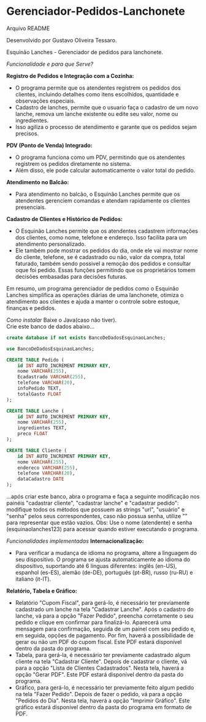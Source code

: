 # Gerenciador-Pedidos-Lanchonete
Arquivo README

Desenvolvido por Gustavo Oliveira Tessaro.


Esquinão Lanches - Gerenciador de pedidos para lanchonete.


*Funcionalidade e para que Serve?*

**Registro de Pedidos e Integração com a Cozinha:**
- O programa permite que os atendentes registrem os pedidos dos clientes, incluindo detalhes como itens escolhidos, quantidade e observações especiais.
- Cadastro de lanches, permite que o usuario faça o cadastro de um novo lanche, remova um lanche existente ou edite seu valor, nome ou ingredientes.
- Isso agiliza o processo de atendimento e garante que os pedidos sejam precisos.

**PDV (Ponto de Venda) Integrado:**
- O programa funciona como um PDV, permitindo que os atendentes registrem os pedidos diretamente no sistema.
- Além disso, ele pode calcular automaticamente o valor total do pedido.

**Atendimento no Balcão:**
- Para atendimento no balcão, o Esquinão Lanches permite que os atendentes gerenciem comandas e atendam rapidamente os clientes presenciais.

**Cadastro de Clientes e Histórico de Pedidos:**
- O Esquinão Lanches permite que os atendentes cadastrem informações dos clientes, como nome, telefone e endereço. Isso facilita para um atendimento personalizado.
- Ele também pode mostrar os pedidos do dia, onde ele vai mostrar nome do cliente, telefone, se é cadastrado ou não, valor da compra, total faturado, também sendo possivel a remoção dos pedidos e consultar oque foi pedido. Essas funções permitindo que os proprietários tomem decisões embasadas para decisões futuras.

Em resumo, um programa gerenciador de pedidos como o Esquinão Lanches simplifica as operações diárias de uma lanchonete, otimiza o atendimento aos clientes e ajuda a manter o controle sobre estoque, finanças e pedidos.



*Como instalar*
Baixe o Java(caso não tiver).  
Crie este banco de dados abaixo...

```sql
create database if not exists BancoDeDadosEsquinaoLanches;

use BancoDeDadosEsquinaoLanches;

CREATE TABLE Pedido (
    id INT AUTO_INCREMENT PRIMARY KEY,
    nome VARCHAR(255),
    Ecadastrado VARCHAR(255),
    telefone VARCHAR(20),
    infoPedido TEXT,
    totalGasto FLOAT
);

CREATE TABLE Lanche (
    id INT AUTO_INCREMENT PRIMARY KEY,
    nome VARCHAR(255),
    ingredientes TEXT,
    preco FLOAT
);

CREATE TABLE Cliente (
    id INT AUTO_INCREMENT PRIMARY KEY,
    nome VARCHAR(255),
    endereco VARCHAR(255),
    telefone VARCHAR(20),
    dataCadastro DATE
);
```

...após criar este banco, abra o programa e faça a seguinte modificação nos painéis "cadastrar cliente", "cadastrar lanche" e "cadastrar pedido": modifique todos os métodos que possuem as strings "url", "usuário" e "senha" pelos seus correspondentes, caso não possua senha, utilize "" para representar que estão vazios.
Obs: Use o nome (atendente) e senha (esquinaolanches123) para acessar quando estiver executando o programa.



*Funcionalidades implementadas*
**Internacionalização:**
- Para verificar a mudança de idioma no programa, altere a linguagem do seu dispositivo. O programa se ajusta automaticamente ao idioma do dispositivo, suportando até 6 línguas diferentes: inglês (en-US), espanhol (es-ES), alemão (de-DE), português (pt-BR), russo (ru-RU) e italiano (it-IT).

**Relatório, Tabela e Gráfico:**
- Relatório "Cupom Fiscal", para gerá-lo, é necessário ter previamente cadastrado um lanche na tela "Cadastrar Lanche". Após o cadastro do lanche, vá para a opção "Fazer Pedido", preencha corretamente o seu pedido e clique em confirmar para finalizá-lo. Aparecerá uma mensagem para confirmação, seguida de um painel com seu pedido e, em seguida, opções de pagamento. Por fim, haverá a possibilidade de gerar ou não um PDF do cupom fiscal. Este PDF estará disponível dentro da pasta do programa.
- Tabela, para gerá-la, é necessário ter previamente cadastrado algum cliente na tela "Cadastrar Cliente". Depois de cadastrar o cliente, vá para a opção "Lista de Clientes Cadastrados". Nesta tela, haverá a opção "Gerar PDF". Este PDF estará disponível dentro da pasta do programa.
- Gráfico, para gerá-lo, é necessário ter previamente feito algum pedido na tela "Fazer Pedido". Depois de fazer o pedido, vá para a opção "Pedidos do Dia". Nesta tela, haverá a opção "Imprimir Gráfico". Este gráfico estará disponível dentro da pasta do programa em formato de PDF.
